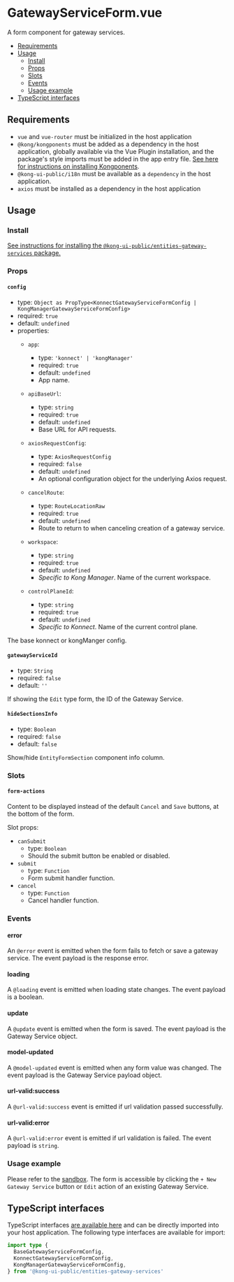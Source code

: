 # GatewayServiceForm.vue

A form component for gateway services.

- [Requirements](#requirements)
- [Usage](#usage)
  - [Install](#install)
  - [Props](#props)
  - [Slots](#slots)
  - [Events](#events)
  - [Usage example](#usage-example)
- [TypeScript interfaces](#typescript-interfaces)

## Requirements

- `vue` and `vue-router` must be initialized in the host application
- `@kong/kongponents` must be added as a dependency in the host application, globally available via the Vue Plugin installation, and the package's style imports must be added in the app entry file. [See here for instructions on installing Kongponents](https://kongponents.konghq.com/#globally-install-all-kongponents).
- `@kong-ui-public/i18n` must be available as a `dependency` in the host application.
- `axios` must be installed as a dependency in the host application

## Usage

### Install

[See instructions for installing the `@kong-ui-public/entities-gateway-services` package.](../README.md#install)

### Props

#### `config`

- type: `Object as PropType<KonnectGatewayServiceFormConfig | KongManagerGatewayServiceFormConfig>`
- required: `true`
- default: `undefined`
- properties:
  - `app`:
    - type: `'konnect' | 'kongManager'`
    - required: `true`
    - default: `undefined`
    - App name.

  - `apiBaseUrl`:
    - type: `string`
    - required: `true`
    - default: `undefined`
    - Base URL for API requests.

  - `axiosRequestConfig`:
    - type: `AxiosRequestConfig`
    - required: `false`
    - default: `undefined`
    - An optional configuration object for the underlying Axios request.

  - `cancelRoute`:
    - type: `RouteLocationRaw`
    - required: `true`
    - default: `undefined`
    - Route to return to when canceling creation of a gateway service.

  - `workspace`:
    - type: `string`
    - required: `true`
    - default: `undefined`
    - *Specific to Kong Manager*. Name of the current workspace.

  - `controlPlaneId`:
    - type: `string`
    - required: `true`
    - default: `undefined`
    - *Specific to Konnect*. Name of the current control plane.

The base konnect or kongManger config.

#### `gatewayServiceId`

- type: `String`
- required: `false`
- default: `''`

If showing the `Edit` type form, the ID of the Gateway Service.

#### `hideSectionsInfo`

- type: `Boolean`
- required: `false`
- default: `false`

Show/hide `EntityFormSection` component info column.

### Slots

#### `form-actions`

Content to be displayed instead of the default `Cancel` and `Save` buttons, at the bottom of the form.

Slot props:

- `canSubmit`
  - type: `Boolean`
  - Should the submit button be enabled or disabled.
- `submit`
  - type: `Function`
  - Form submit handler function.
- `cancel`
  - type: `Function`
  - Cancel handler function.

### Events

#### error

An `@error` event is emitted when the form fails to fetch or save a gateway service. The event payload is the response error.

#### loading

A `@loading` event is emitted when loading state changes. The event payload is a boolean.

#### update

A `@update` event is emitted when the form is saved. The event payload is the Gateway Service object.

#### model-updated

A `@model-updated` event is emitted when any form value was changed. The event payload is the Gateway Service payload object.

#### url-valid:success

A `@url-valid:success` event is emitted if url validation passed successfully.

#### url-valid:error

A `@url-valid:error` event is emitted if url validation is failed. The event payload is `string`.

### Usage example

Please refer to the [sandbox](../sandbox/pages/GatewayServiceFormPage.vue). The form is accessible by clicking the `+ New Gateway Service` button or `Edit` action of an existing Gateway Service.

## TypeScript interfaces

TypeScript interfaces [are available here](https://github.com/Kong/public-ui-components/blob/main/packages/entities/entities-gateway-services/src/types/gateway-service-form.ts) and can be directly imported into your host application. The following type interfaces are available for import:

```ts
import type {
  BaseGatewayServiceFormConfig,
  KonnectGatewayServiceFormConfig,
  KongManagerGatewayServiceFormConfig,
} from '@kong-ui-public/entities-gateway-services'
```
